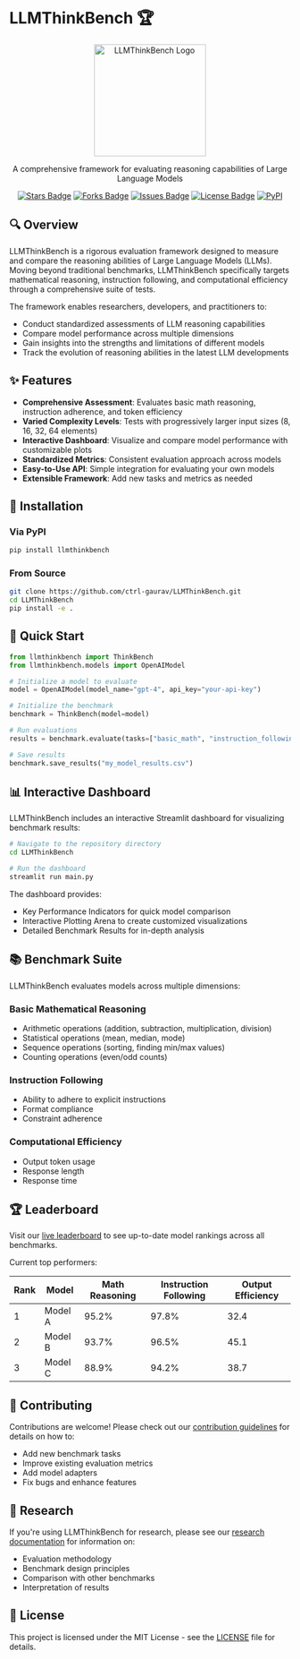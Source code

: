 # LLMThinkBench 🏆

<div align="center">
  <img src="https://raw.githubusercontent.com/ctrl-gaurav/LLMThinkBench/main/logo/LLMThinkBench_logo_small.png" alt="LLMThinkBench Logo" width="200">
  
  <p>A comprehensive framework for evaluating reasoning capabilities of Large Language Models</p>

  <a href="https://github.com/ctrl-gaurav/LLMThinkBench/stargazers"><img src="https://img.shields.io/github/stars/ctrl-gaurav/LLMThinkBench" alt="Stars Badge"/></a>
  <a href="https://github.com/ctrl-gaurav/LLMThinkBench/network/members"><img src="https://img.shields.io/github/forks/ctrl-gaurav/LLMThinkBench" alt="Forks Badge"/></a>
  <a href="https://github.com/ctrl-gaurav/LLMThinkBench/issues"><img src="https://img.shields.io/github/issues/ctrl-gaurav/LLMThinkBench" alt="Issues Badge"/></a>
  <a href="https://github.com/ctrl-gaurav/LLMThinkBench/blob/main/LICENSE"><img src="https://img.shields.io/github/license/ctrl-gaurav/LLMThinkBench" alt="License Badge"/></a>
  <a href="https://pypi.org/project/llmthinkbench/"><img src="https://img.shields.io/pypi/v/llmthinkbench" alt="PyPI"/></a>
</div>

## 🔍 Overview

LLMThinkBench is a rigorous evaluation framework designed to measure and compare the reasoning abilities of Large Language Models (LLMs). Moving beyond traditional benchmarks, LLMThinkBench specifically targets mathematical reasoning, instruction following, and computational efficiency through a comprehensive suite of tests.

The framework enables researchers, developers, and practitioners to:
- Conduct standardized assessments of LLM reasoning capabilities
- Compare model performance across multiple dimensions
- Gain insights into the strengths and limitations of different models
- Track the evolution of reasoning abilities in the latest LLM developments

## ✨ Features

- **Comprehensive Assessment**: Evaluates basic math reasoning, instruction adherence, and token efficiency
- **Varied Complexity Levels**: Tests with progressively larger input sizes (8, 16, 32, 64 elements)
- **Interactive Dashboard**: Visualize and compare model performance with customizable plots
- **Standardized Metrics**: Consistent evaluation approach across models
- **Easy-to-Use API**: Simple integration for evaluating your own models
- **Extensible Framework**: Add new tasks and metrics as needed

## 🔧 Installation

### Via PyPI

```bash
pip install llmthinkbench
```

### From Source

```bash
git clone https://github.com/ctrl-gaurav/LLMThinkBench.git
cd LLMThinkBench
pip install -e .
```

## 🚀 Quick Start

```python
from llmthinkbench import ThinkBench
from llmthinkbench.models import OpenAIModel

# Initialize a model to evaluate
model = OpenAIModel(model_name="gpt-4", api_key="your-api-key")

# Initialize the benchmark
benchmark = ThinkBench(model=model)

# Run evaluations
results = benchmark.evaluate(tasks=["basic_math", "instruction_following"])

# Save results
benchmark.save_results("my_model_results.csv")
```

## 📊 Interactive Dashboard

LLMThinkBench includes an interactive Streamlit dashboard for visualizing benchmark results:

```bash
# Navigate to the repository directory
cd LLMThinkBench

# Run the dashboard
streamlit run main.py
```

The dashboard provides:
- Key Performance Indicators for quick model comparison
- Interactive Plotting Arena to create customized visualizations
- Detailed Benchmark Results for in-depth analysis

## 📚 Benchmark Suite

LLMThinkBench evaluates models across multiple dimensions:

### Basic Mathematical Reasoning
- Arithmetic operations (addition, subtraction, multiplication, division)
- Statistical operations (mean, median, mode)
- Sequence operations (sorting, finding min/max values)
- Counting operations (even/odd counts)

### Instruction Following
- Ability to adhere to explicit instructions
- Format compliance
- Constraint adherence

### Computational Efficiency
- Output token usage
- Response length
- Response time

## 🏆 Leaderboard

Visit our [live leaderboard]([https://llmthinkbench.example.com](https://llmthinkbench-leaderboard.streamlit.app/)) to see up-to-date model rankings across all benchmarks.

Current top performers:

| Rank | Model | Math Reasoning | Instruction Following | Output Efficiency |
|------|-------|----------------|------------------------|-------------------|
| 1    | Model A | 95.2% | 97.8% | 32.4 |
| 2    | Model B | 93.7% | 96.5% | 45.1 |
| 3    | Model C | 88.9% | 94.2% | 38.7 |

## 🤝 Contributing

Contributions are welcome! Please check out our [contribution guidelines](CONTRIBUTING.md) for details on how to:
- Add new benchmark tasks
- Improve existing evaluation metrics
- Add model adapters
- Fix bugs and enhance features

## 📖 Research

If you're using LLMThinkBench for research, please see our [research documentation](docs/RESEARCH.md) for information on:
- Evaluation methodology
- Benchmark design principles
- Comparison with other benchmarks
- Interpretation of results

## 📄 License

This project is licensed under the MIT License - see the [LICENSE](LICENSE) file for details.

